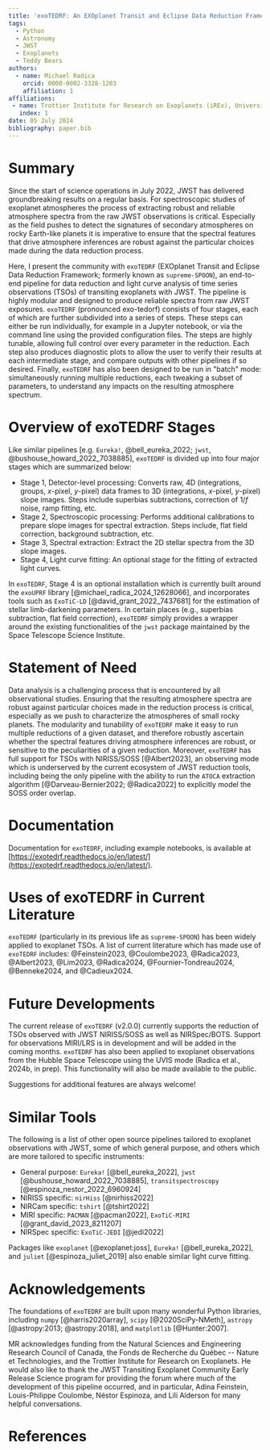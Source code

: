 ```yaml
---
title: 'exoTEDRF: An EXOplanet Transit and Eclipse Data Reduction Framework'
tags:
  - Python
  - Astronomy
  - JWST
  - Exoplanets
  - Teddy Bears
authors:
  - name: Michael Radica
    orcid: 0000-0002-3328-1203
    affiliation: 1
affiliations:
 - name: Trottier Institute for Research on Exoplanets (iREx), Université de Montréal, Montréal, Canada
   index: 1
date: 05 July 2024
bibliography: paper.bib
---
```


# Summary
Since the start of science operations in July 2022, JWST has delivered groundbreaking results on a regular basis. 
For spectroscopic studies of exoplanet atmospheres the process of extracting robust and reliable atmosphere 
spectra from the raw JWST observations is critical. Especially as the field pushes to detect the signatures of secondary atmospheres on rocky Earth-like planets
it is imperative to ensure that the spectral features that drive atmosphere inferences are robust against the particular choices made during the data reduction process. 

Here, I present the community with `exoTEDRF` (EXOplanet Transit and Eclipse Data Reduction Framework; formerly known as 
`supreme-SPOON`), an end-to-end pipeline for data reduction and light curve analysis of time series observations (TSOs) of transiting exoplanets with JWST. The pipeline is highly modular and designed to produce reliable spectra from raw JWST exposures. 
`exoTEDRF` (pronounced exo-tedorf) consists of four stages, each of which are further subdivided into a series of steps. These steps can either be run individually, for example in a Jupyter notebook, or via the command line using the provided configuration files.
The steps are highly tunable, allowing full control over every parameter in the reduction. Each step also produces diagnostic plots to allow the user to verify their results at each intermediate stage, and compare outputs with other pipelines if so desired.
Finally, `exoTEDRF` has also been designed to be run in "batch" mode: simultaneously running multiple reductions, each tweaking a subset of parameters, to understand any impacts on the resulting atmosphere spectrum.


# Overview of exoTEDRF Stages
Like similar pipelines [e.g. `Eureka!`, @bell_eureka_2022; `jwst`, @bushouse_howard_2022_7038885],
`exoTEDRF` is divided up into four major stages which are summarized below:

- Stage 1, Detector-level processing: Converts raw, 4D (integrations, groups, $x$-pixel, $y$-pixel) data frames to 3D (integrations, $x$-pixel, $y$-pixel) slope images. Steps include superbias subtractions, correction of 1/$f$ noise, ramp fitting, etc. 
- Stage 2, Spectroscopic processing: Performs additional calibrations to prepare slope images for spectral extraction. Steps include, flat field correction, background subtraction, etc. 
- Stage 3, Spectral extraction: Extract the 2D stellar spectra from the 3D slope images.
- Stage 4, Light curve fitting: An optional stage for the fitting of extracted light curves.

In `exoTEDRF`, Stage 4 is an optional installation which is currently built around the `exoUPRF` library [@michael_radica_2024_12628066], and incorporates tools such as `ExoTiC-LD` [@david_grant_2022_7437681] for the estimation of stellar limb-darkening parameters. 
In certain places (e.g., superbias subtraction, flat field correction), `exoTEDRF` simply provides a wrapper around the existing functionalities of the `jwst` package maintained by the Space Telescope Science Institute. 


# Statement of Need
Data analysis is a challenging process that is encountered by all observational studies. Ensuring that the resulting 
atmosphere spectra are robust against particular choices made in the reduction process is critical, especially as we push to characterize the atmospheres of small rocky planets. 
The modularity and tunability of `exoTEDRF` make it easy to run multiple reductions of a given dataset, and therefore robustly ascertain whether the spectral features driving atmosphere inferences are robust, or sensitive to the peculiarities of a given reduction.
Moreover, `exoTEDRF` has full support for TSOs with NIRISS/SOSS [@Albert2023], an observing mode which is underserved by the current ecosystem of JWST reduction tools, including being the only pipeline with the ability to run the `ATOCA` extraction algorithm [@Darveau-Bernier2022; @Radica2022] to explicitly model the SOSS order overlap. 


# Documentation
Documentation for `exoTEDRF`, including example notebooks, is available at [https://exotedrf.readthedocs.io/en/latest/](https://exotedrf.readthedocs.io/en/latest/). 


# Uses of exoTEDRF in Current Literature
`exoTEDRF` (particularly in its previous life as `supreme-SPOON`) has been widely applied to exoplanet TSOs. 
A list of current literature which has made use of `exoTEDRF` includes: 
@Feinstein2023, @Coulombe2023, @Radica2023, @Albert2023, @Lim2023, @Radica2024, @Fournier-Tondreau2024, @Benneke2024, and @Cadieux2024.


# Future Developments
The current release of `exoTEDRF` (v2.0.0) currently supports the reduction of TSOs observed with JWST NIRISS/SOSS as well as NIRSpec/BOTS. 
Support for observations MIRI/LRS is in development and will be added in the coming months.
`exoTEDRF` has also been applied to exoplanet observations from the Hubble Space Telescope using the UVIS mode (Radica et al., 2024b, in prep). This functionality will also be made available to the public.

Suggestions for additional features are always welcome!


# Similar Tools
The following is a list of other open source pipelines tailored to exoplanet observations with JWST, some of which general purpose, and others which are more tailored to specific instruments:

- General purpose: `Eureka!` [@bell_eureka_2022], `jwst` [@bushouse_howard_2022_7038885], `transitspectroscopy` [@espinoza_nestor_2022_6960924]
- NIRISS specific: `nirHiss` [@nirhiss2022]
- NIRCam specific: `tshirt` [@tshirt2022]
- MIRI specific:  `PACMAN` [@pacman2022], `ExoTiC-MIRI` [@grant_david_2023_8211207]
- NIRSpec specific: `ExoTiC-JEDI` [@jedi2022]

Packages like `exoplanet` [@exoplanet:joss], `Eureka!` [@bell_eureka_2022], and `juliet` [@espinoza_juliet_2019] also enable similar light curve fitting. 


# Acknowledgements
The foundations of `exoTEDRF` are built upon many wonderful Python libraries, including `numpy` [@harris2020array], `scipy` [@2020SciPy-NMeth], `astropy` [@astropy:2013; @astropy:2018], and `matplotlib` [@Hunter:2007].

MR acknowledges funding from the Natural Sciences and Engineering Research Council of Canada,
the Fonds de Recherche du Québec -- Nature et Technologies, and the Trottier Institute for Research on Exoplanets. 
He would also like to thank the JWST Transiting Exoplanet Community Early Release Science program for providing the 
forum where much of the development of this pipeline occurred, and in particular, Adina Feinstein, Louis-Philippe 
Coulombe, Néstor Espinoza, and Lili Alderson for many helpful conversations. 


# References
